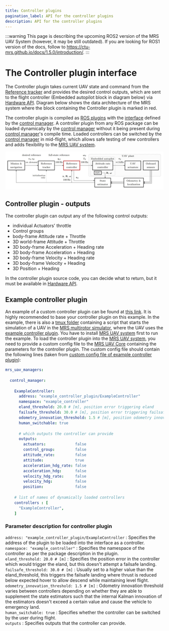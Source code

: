 ```yaml
---
title: Controller plugins
pagination_label: API for the controller plugins
description: API for the controller plugins
---
```


:::warning
This page is describing the upcoming ROS2 version of the MRS UAV System (however, it may be still outdated). If you are looking for ROS1 version of the docs, follow to https://ctu-mrs.github.io/docs/1.5.0/introduction/.
:::

# The Controller plugin interface

The Controller plugin takes current UAV state and command from the [Reference tracker](https://ctu-mrs.github.io/docs/features/trackers/) and provides the desired control outputs, which are sent to the flight controller (Embedded autopilot block in diagram below) via [Hardware API](https://ctu-mrs.github.io/docs/plugin-interface/hardware-api/).
Diagram below shows the data architecture of the MRS system where the block containing the Controller plugin is marked in red.

The controller plugin is compiled as [ROS plugins](http://wiki.ros.org/pluginlib) with the [interface](https://github.com/ctu-mrs/mrs_uav_managers/blob/master/include/mrs_uav_managers/controller.h) defined by the [control manager](https://github.com/ctu-mrs/mrs_uav_managers).
A controller plugin from any ROS package can be loaded dynamically by the [control manager](https://github.com/ctu-mrs/mrs_uav_managers) without it being present during [control manager](https://github.com/ctu-mrs/mrs_uav_managers)'s compile time.
Loaded controllers can be switched by the [control manager](https://github.com/ctu-mrs/mrs_uav_managers) in mid-flight, which allows safe testing of new controllers and adds flexibility to the [MRS UAV system](https://github.com/ctu-mrs/mrs_uav_system).

![](./fig/diagram_of_system_architecture.jpg)

## Controller plugin - outputs 
The controller plugin can output any of the following control outputs:

  * individual Actuators' throttle
  * Control groups
  * body-frame Attitude rate + Throttle
  * 3D world-frame Attitude + Throttle
  * 3D body-frame Acceleration + Heading rate
  * 3D body-frame Acceleration + Heading
  * 3D body-frame Velocity + Heading rate
  * 3D body-frame Velocity + Heading
  * 3D Position + Heading
  
In the controller plugin source code, you can decide what to return, but it must be available in [Hardware API](https://ctu-mrs.github.io/docs/plugin-interface/hardware-api/). 

## Example controller plugin 

An example of a custom controller plugin can be found at [this link](https://github.com/ctu-mrs/mrs_core_examples/tree/master/cpp/controller_plugin).
It is highly recommended to base your controller plugin on this example.
In the example, there is also a [tmux folder](https://github.com/ctu-mrs/mrs_core_examples/tree/master/cpp/controller_plugin/tmux) containing a script that starts the simulation of a UAV in the [MRS multirotor simulator](https://github.com/ctu-mrs/mrs_multirotor_simulator), where the UAV uses the [example controller plugin](https://github.com/ctu-mrs/mrs_core_examples/tree/master/cpp/controller_plugin).
You have to install [MRS UAV system](https://github.com/ctu-mrs/mrs_uav_system) first to run the example.
To load the controller plugin into the [MRS UAV system](https://github.com/ctu-mrs/mrs_uav_system), you need to provide a custom config file to the [MRS UAV Core](https://github.com/ctu-mrs/mrs_uav_core) containing the parameters for the controller plugin.
The custom config file should contain the following lines (taken from [custom config file of example controller plugin](https://github.com/ctu-mrs/mrs_core_examples/blob/master/cpp/controller_plugin/tmux/config/custom_config.yaml)):
```yaml 
mrs_uav_managers:

  control_manager:

    ExampleController:
      address: "example_controller_plugin/ExampleController"
      namespace: "example_controller"
      eland_threshold: 20.0 # [m], position error triggering eland
      failsafe_threshold: 30.0 # [m], position error triggering failsafe land
      odometry_innovation_threshold: 1.5 # [m], position odometry innovation threshold
      human_switchable: true

      # which outputs the controller can provide
      outputs:
        actuators:             false
        control_group:         false
        attitude_rate:         false
        attitude:              true
        acceleration_hdg_rate: false
        acceleration_hdg:      false
        velocity_hdg_rate:     false
        velocity_hdg:          false
        position:              false

    # list of names of dynamically loaded controllers
    controllers : [
      "ExampleController",
    ]
```

### Parameter description for controller plugin

```address: "example_controller_plugin/ExampleController``` : Specifies the address of the plugin to be loaded into the interface as a controller.  
```namespace: "example_controller"``` : Specifies the namespace of the controller as per the package description in the plugin.  
```eland_threshold: 20.0 # [m]``` :  Specifies the position error in the controller which would trigger the eland, but this doesn't attempt a failsafe landing.  
```failsafe_threshold: 30.0 # [m]``` :  Usually set to a higher value than the eland_threshold, this triggers the failsafe landing where thrust is reduced below expected hover to allow descend while maintaining level flight.  
```odometry_innovation_threshold: 1.5 # [m]``` : Odometry innovation threshold varies between controllers depending on whether they are able to supplement the state estimators such that the internal Kalman innovation of the estimators doesn't exceed a certain value and cause the vehicle to emergency land.  
```human_switchable: true``` : Specifies whether the controller can be switched by the user during flight.  
```outputs``` : Specifies outputs that the controller can provide.  

